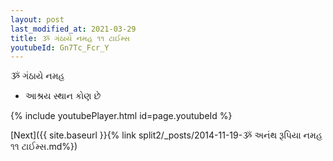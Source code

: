 ```yaml
---
layout: post
last_modified_at: 2021-03-29
title: ૐ ગંઠાયે નમહ ૧૧ ટાઈમ્સ
youtubeId: Gn7Tc_Fcr_Y
---
```

 
 
 ૐ ગંઠાયે નમહ  
 
 -  આશ્રય સ્થાન કોણ છે 
 
  
 
  
 
 
 
 
 
 


{% include youtubePlayer.html id=page.youtubeId %}
 
[Next]({{ site.baseurl }}{% link  split2/_posts/2014-11-19-ૐ અનંથ રૂપિયા નમહ ૧૧ ટાઈમ્સ.md%})
 
